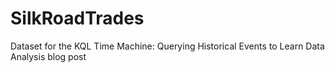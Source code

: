 # SilkRoadTrades
Dataset for the KQL Time Machine: Querying Historical Events to Learn Data Analysis blog post
